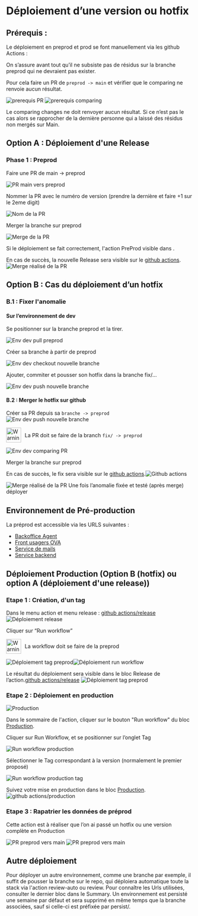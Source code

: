 # Déploiement d’une version ou hotfix

## Prérequis :

Le déploiement en preprod et prod se font manuellement via les github Actions :

On s’assure avant tout qu’il ne subsiste pas de résidus sur la branche preprod qui ne devraient pas exister.

Pour cela faire un PR de <code>preprod -> main</code> et vérifier que le comparing ne renvoie aucun résultat.

![prerequis PR](../assets/deploiement/1-prerequis-PR.png)
![prerequis comparing](../assets/deploiement/1-prerequis-comparing.png)

Le comparing changes ne doit renvoyer aucun résultat.
Si ce n’est pas le cas alors se rapprocher de la dernière personne qui a laissé des résidus non mergés sur Main. 

## Option A : Déploiement d'une Release

### Phase 1 : Preprod

Faire une PR de main -> preprod 

![PR main vers preprod](../assets/deploiement/2-phase1-pr-main-preprod.png)

Nommer la PR avec le numéro de version (prendre la dernière et faire +1 sur le 2eme digit)

![Nom de la PR](../assets/deploiement/2-phase1-pr-main-naming.png)

Merger la branche sur preprod

![Merge de la PR](../assets/deploiement/2-phase1-pr-merge.png)

Si le déploiement se fait correctement, l'action PreProd visible dans .

En cas de succès, la nouvelle Release sera visible sur le [github actions](https://github.com/SocialGouv/vao/actions).
![Merge réalisé de la PR](../assets/deploiement/2-phase1-pr-merge-ended.png)

## Option B : Cas du déploiement d’un hotfix

### B.1 : Fixer l'anomalie

#### Sur l’environnement de dev

Se positionner sur la branche preprod et la tirer.

![Env dev pull preprod](../assets/deploiement/3-phase1-hotfix-pull.png)

Créer sa branche à partir de preprod

![Env dev checkout nouvelle branche](../assets/deploiement/3-phase1-hotfix-checkout.png)

Ajouter, commiter et pousser son hotfix dans la branche fix/…

![Env dev push nouvelle branche](../assets/deploiement/3-phase1-hotfix-push.png)

#### B.2 : Merger le hotfix sur github

Créer sa PR depuis sa <code>branche -> preprod</code>
![Env dev push nouvelle branche](../assets/deploiement/3-phase1-hotfix-PR.png)

<div style="display: flex; align-items: center; gap: 10px;">
  <img src="./0-warning.png" alt="Warning" width="40" />
  <span>La PR doit se faire de la branch <code>fix/ -> preprod</code></span>
</div>

![Env dev comparing PR](../assets/deploiement/3-phase1-hotfix-comparing.png)

Merger la branche sur preprod

En cas de succès, le fix sera visible sur le [github actions](https://github.com/SocialGouv/vao/actions).![Github actions](../assets/deploiement/0-github-actions.png)

![Merge réalisé de la PR](../assets/deploiement/3-phase1-hotfix-merge-ended.png)
Une fois l’anomalie fixée et testé (après merge) déployer

## Environnement de Pré-production

La préprod est accessible via les URLS suivantes :

- [Backoffice Agent](https://bo-vao-preprod.ovh.fabrique.social.gouv.fr/)
- [Front usagers OVA](https://vao-preprod.ovh.fabrique.social.gouv.fr/)
- [Service de mails](https://maildev-vao-preprod.ovh.fabrique.social.gouv.fr/)
- [Service backend](https://api-vao-preprod.ovh.fabrique.social.gouv.fr/)

## Déploiement Production (Option B (hotfix) ou option A (déploiement d'une release))

### Etape 1 : Création, d'un tag

Dans le menu action et menu release : [github actions/release](https://github.com/SocialGouv/vao/actions/workflows/release.yml)
![Déploiement release](../assets/deploiement/4-deploiement-release.png)

Cliquer sur “Run workflow”

<div style="display: flex; align-items: center; gap: 10px;">
  <img src="./0-warning.png" alt="Warning" width="40" />
  <span>La workflow doit se faire de la preprod</span>
</div>

![Déploiement tag preprod](../assets/deploiement/4-deploiement-release-on-preprod.png)![Déploiement run workflow](../assets/deploiement/4-deploiement-release-preprod-run.png)

Le résultat du déploiement sera visible dans le bloc Release de l’action.[github actions/release](https://github.com/SocialGouv/vao/actions/workflows/release.yml)
![Déploiement tag preprod](../assets/deploiement/4-deploiement-release-result.png)

### Etape 2 : Déploiement en production

![Production](../assets/deploiement/0-github-actions-production.png)

Dans le sommaire de l'action, cliquer sur le bouton "Run workflow" du bloc [Production](https://github.com/SocialGouv/vao/actions/workflows/production.yaml).

Cliquer sur Run Workflow, et se positionner sur l’onglet Tag

![Run workflow production](../assets/deploiement/4-deploiement-run-workflow.png)

Sélectionner le Tag correspondant à la version (normalement le premier proposé)

![Run workflow production tag](../assets/deploiement/4-deploiement-run-workflow-tag.png)

Suivez votre mise en production dans le bloc [Production](https://github.com/SocialGouv/vao/actions/workflows/production.yaml).
![github actions/production](../assets/deploiement/4-deploiement-production-result.png)

### Etape 3 : Rapatrier les données de préprod

Cette action est à réaliser que l’on ai passé un hotfix ou une version complète en Production

![PR preprod vers main](../assets/deploiement/5-postprod-1.png)
![PR preprod vers main](../assets/deploiement/5-postprod-2.png)

## Autre déploiement

Pour déployer un autre environnement, comme une branche par exemple, il suffit de pousser la branche sur le repo, qui déploiera automatique toute la stack via l'action review-auto ou review.
Pour connaître les Urls utilisées, consulter le dernier bloc dans le Summary.
Un environnement est persisté une semaine par défaut et sera supprimé en même temps que la branche associées, sauf si celle-ci est préfixée par persist/.

